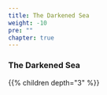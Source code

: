 ```yaml
---
title: The Darkened Sea
weight: -10
pre: ""
chapter: true
---
```


### The Darkened Sea

{{% children depth="3" %}}